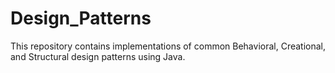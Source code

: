 # Design_Patterns
This repository contains implementations of common Behavioral, Creational, and Structural design patterns using Java.
